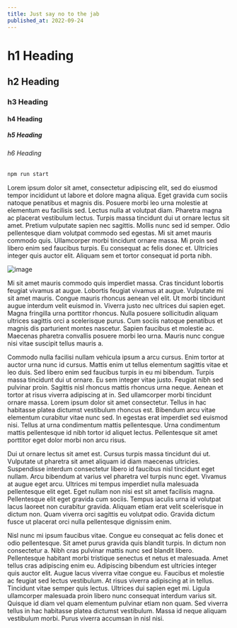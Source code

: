 ```yaml
---
title: Just say no to the jab
published_at: 2022-09-24
---
```


# h1 Heading
## h2 Heading
### h3 Heading
#### h4 Heading
##### h5 Heading
###### h6 Heading

```sh
npm run start
```

Lorem ipsum dolor sit amet, consectetur adipiscing elit, sed do eiusmod tempor incididunt ut labore et dolore magna aliqua. Eget gravida cum sociis natoque penatibus et magnis dis. Posuere morbi leo urna molestie at elementum eu facilisis sed. Lectus nulla at volutpat diam. Pharetra magna ac placerat vestibulum lectus. Turpis massa tincidunt dui ut ornare lectus sit amet. Pretium vulputate sapien nec sagittis. Mollis nunc sed id semper. Odio pellentesque diam volutpat commodo sed egestas. Mi sit amet mauris commodo quis. Ullamcorper morbi tincidunt ornare massa. Mi proin sed libero enim sed faucibus turpis. Eu consequat ac felis donec et. Ultricies integer quis auctor elit. Aliquam sem et tortor consequat id porta nibh.

![image](https://unsplash.it/400/300)

Mi sit amet mauris commodo quis imperdiet massa. Cras tincidunt lobortis feugiat vivamus at augue. Lobortis feugiat vivamus at augue. Vulputate mi sit amet mauris. Congue mauris rhoncus aenean vel elit. Ut morbi tincidunt augue interdum velit euismod in. Viverra justo nec ultrices dui sapien eget. Magna fringilla urna porttitor rhoncus. Nulla posuere sollicitudin aliquam ultrices sagittis orci a scelerisque purus. Cum sociis natoque penatibus et magnis dis parturient montes nascetur. Sapien faucibus et molestie ac. Maecenas pharetra convallis posuere morbi leo urna. Mauris nunc congue nisi vitae suscipit tellus mauris a.

Commodo nulla facilisi nullam vehicula ipsum a arcu cursus. Enim tortor at auctor urna nunc id cursus. Mattis enim ut tellus elementum sagittis vitae et leo duis. Sed libero enim sed faucibus turpis in eu mi bibendum. Turpis massa tincidunt dui ut ornare. Eu sem integer vitae justo. Feugiat nibh sed pulvinar proin. Sagittis nisl rhoncus mattis rhoncus urna neque. Aenean et tortor at risus viverra adipiscing at in. Sed ullamcorper morbi tincidunt ornare massa. Lorem ipsum dolor sit amet consectetur. Tellus in hac habitasse platea dictumst vestibulum rhoncus est. Bibendum arcu vitae elementum curabitur vitae nunc sed. In egestas erat imperdiet sed euismod nisi. Tellus at urna condimentum mattis pellentesque. Urna condimentum mattis pellentesque id nibh tortor id aliquet lectus. Pellentesque sit amet porttitor eget dolor morbi non arcu risus.

Dui ut ornare lectus sit amet est. Cursus turpis massa tincidunt dui ut. Vulputate ut pharetra sit amet aliquam id diam maecenas ultricies. Suspendisse interdum consectetur libero id faucibus nisl tincidunt eget nullam. Arcu bibendum at varius vel pharetra vel turpis nunc eget. Vivamus at augue eget arcu. Ultrices mi tempus imperdiet nulla malesuada pellentesque elit eget. Eget nullam non nisi est sit amet facilisis magna. Pellentesque elit eget gravida cum sociis. Tempus iaculis urna id volutpat lacus laoreet non curabitur gravida. Aliquam etiam erat velit scelerisque in dictum non. Quam viverra orci sagittis eu volutpat odio. Gravida dictum fusce ut placerat orci nulla pellentesque dignissim enim.

Nisl nunc mi ipsum faucibus vitae. Congue eu consequat ac felis donec et odio pellentesque. Sit amet purus gravida quis blandit turpis. In dictum non consectetur a. Nibh cras pulvinar mattis nunc sed blandit libero. Pellentesque habitant morbi tristique senectus et netus et malesuada. Amet tellus cras adipiscing enim eu. Adipiscing bibendum est ultricies integer quis auctor elit. Augue lacus viverra vitae congue eu. Faucibus et molestie ac feugiat sed lectus vestibulum. At risus viverra adipiscing at in tellus. Tincidunt vitae semper quis lectus. Ultrices dui sapien eget mi. Ligula ullamcorper malesuada proin libero nunc consequat interdum varius sit. Quisque id diam vel quam elementum pulvinar etiam non quam. Sed viverra tellus in hac habitasse platea dictumst vestibulum. Massa id neque aliquam vestibulum morbi. Purus viverra accumsan in nisl nisi.
